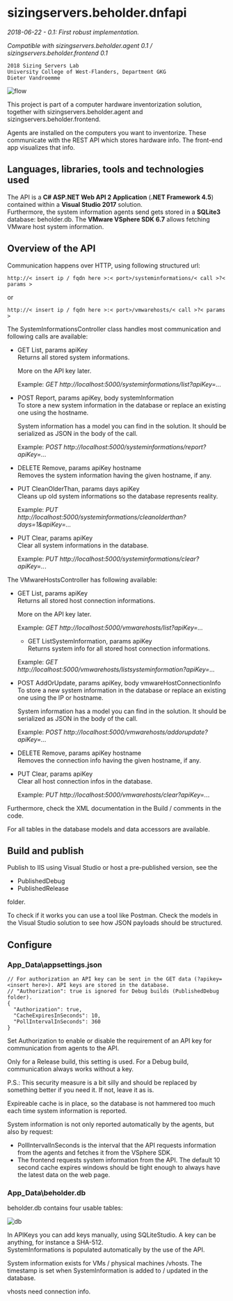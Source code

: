 # sizingservers.beholder.dnfapi
*2018-06-22 - 0.1: First robust implementation.*

*Compatible with sizingservers.beholder.agent 0.1 / sizingservers.beholder.frontend 0.1*

    2018 Sizing Servers Lab  
    University College of West-Flanders, Department GKG
    Dieter Vandroemme


![flow](readme_img/flow.png)

This project is part of a computer hardware inventorization solution, together with sizingservers.beholder.agent and sizingservers.beholder.frontend.

Agents are installed on the computers you want to inventorize. These communicate with the REST API which stores hardware info. The front-end app visualizes that info.

## Languages, libraries, tools and technologies used
The API is a **C# ASP.NET Web API 2 Application** (**.NET Framework 4.5**) contained within a **Visual Studio 2017** solution.  
Furthermore, the system information agents send gets stored in a **SQLite3** database: beholder.db.
The **VMware VSphere SDK 6.7** allows fetching VMware host system information.

## Overview of the API
Communication happens over HTTP, using following structured url:

    http://< insert ip / fqdn here >:< port>/systeminformations/< call >?< params >

or

    http://< insert ip / fqdn here >:< port>/vmwarehosts/< call >?< params >

The SystemInformationsController class handles most communication and following calls are available:
  
* GET List, params apiKey  
  Returns all stored system informations.
  
  More on the API key later.
  
  Example: *GET http://localhost:5000/systeminformations/list?apiKey=...*
  
* POST Report, params apiKey, body systemInformation  
  To store a new system information in the database or replace an existing one using the hostname.
  
  System information has a model you can find in the solution. It should be serialized as JSON in the body of the call.
  
  Example: *POST http://localhost:5000/systeminformations/report?apiKey=...*
  
* DELETE Remove, params apiKey hostname  
  Removes the system information having the given hostname, if any.
  
* PUT CleanOlderThan, params days apiKey  
  Cleans up old system informations so the database represents reality.

  Example: *PUT http://localhost:5000/systeminformations/cleanolderthan?days=1&apiKey=...*
   
* PUT Clear, params apiKey  
  Clear all system informations in the database.

  Example: *PUT http://localhost:5000/systeminformations/clear?apiKey=..*.


The VMwareHostsController has following available:

* GET List, params apiKey  
  Returns all stored host connection informations.
  
  More on the API key later.
  
  Example: *GET http://localhost:5000/vmwarehosts/list?apiKey=...*
  
  * GET ListSystemInformation, params apiKey  
  Returns system info for all stored host connection informations.
    
  Example: *GET http://localhost:5000/vmwarehosts/listsysteminformation?apiKey=...*
  
* POST AddOrUpdate, params apiKey, body vmwareHostConnectionInfo  
  To store a new system information in the database or replace an existing one using the IP or hostname.
  
  System information has a model you can find in the solution. It should be serialized as JSON in the body of the call.
  
  Example: *POST http://localhost:5000/vmwarehosts/addorupdate?apiKey=...*
  
* DELETE Remove, params apiKey hostname  
  Removes the connection info having the given hostname, if any.
  
* PUT Clear, params apiKey  
  Clear all host connection infos in the database.

  Example: *PUT http://localhost:5000/vmwarehosts/clear?apiKey=..*.
  
Furthermore, check the XML documentation in the Build / comments in the code.

For all tables in the database models and data accessors are available.

## Build and publish
Publish to IIS using Visual Studio or host a pre-published version, see the 

* PublishedDebug
* PublishedRelease

folder.

To check if it works you can use a tool like Postman. Check the models in the Visual Studio solution to see how JSON payloads should be structured.

## Configure

### App_Data\\appsettings.json
    // For authorization an API key can be sent in the GET data (?apikey=<insert here>). API keys are stored in the database.
    // "Authorization": true is ignored for Debug builds (PublishedDebug folder).
    {
      "Authorization": true,
      "CacheExpiresInSeconds": 10,
      "PollIntervalInSeconds": 360
    }
    
Set Authorization to enable or disable the requirement of an API key for communication from agents to the API.

Only for a Release build, this setting is used. For a Debug build, communication always works without a key.

P.S.: This security measure is a bit silly and should be replaced by something better if you need it. If not, leave it as is.

Expireable cache is in place, so the database is not hammered too much each time system information is reported.

System information is not only reported automatically by the agents, but also by request:

* PollIntervalInSeconds is the interval that the API requests information from the agents and fetches it from the VSphere SDK.
* The frontend requests system information from the API. The default 10 second cache expires windows should be tight enough to always have the latest data on the web page.

### App_Data\\beholder.db
beholder.db contains four usable tables:

![db](readme_img/db.png)

In APIKeys you can add keys manually, using SQLiteStudio. A key can be anything, for instance a SHA-512.  
SystemInformations is populated automatically by the use of the API.

System information exists for VMs / physical machines /vhosts. The timestamp is set when SystemInformation is added to / updated in the database.

vhosts need connection info.